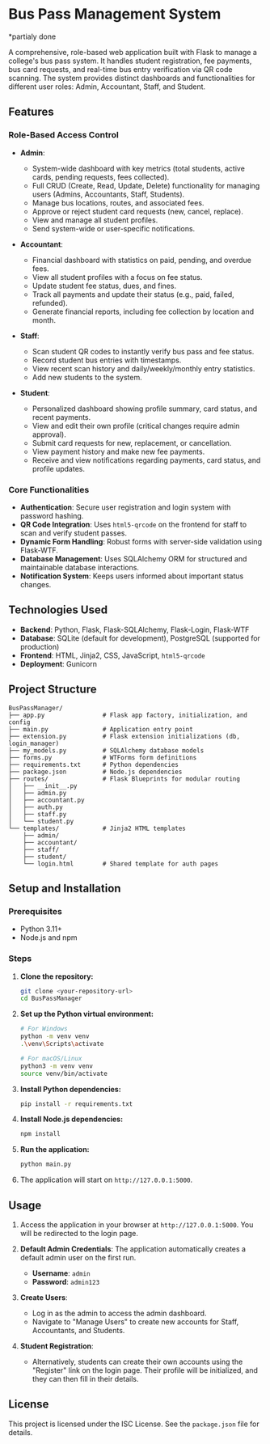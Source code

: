 # Bus Pass Management System

*partialy done

A comprehensive, role-based web application built with Flask to manage a college's bus pass system. It handles student registration, fee payments, bus card requests, and real-time bus entry verification via QR code scanning. The system provides distinct dashboards and functionalities for different user roles: Admin, Accountant, Staff, and Student.

## Features

### Role-Based Access Control

-   **Admin**:
    -   System-wide dashboard with key metrics (total students, active cards, pending requests, fees collected).
    -   Full CRUD (Create, Read, Update, Delete) functionality for managing users (Admins, Accountants, Staff, Students).
    -   Manage bus locations, routes, and associated fees.
    -   Approve or reject student card requests (new, cancel, replace).
    -   View and manage all student profiles.
    -   Send system-wide or user-specific notifications.

-   **Accountant**:
    -   Financial dashboard with statistics on paid, pending, and overdue fees.
    -   View all student profiles with a focus on fee status.
    -   Update student fee status, dues, and fines.
    -   Track all payments and update their status (e.g., paid, failed, refunded).
    -   Generate financial reports, including fee collection by location and month.

-   **Staff**:
    -   Scan student QR codes to instantly verify bus pass and fee status.
    -   Record student bus entries with timestamps.
    -   View recent scan history and daily/weekly/monthly entry statistics.
    -   Add new students to the system.

-   **Student**:
    -   Personalized dashboard showing profile summary, card status, and recent payments.
    -   View and edit their own profile (critical changes require admin approval).
    -   Submit card requests for new, replacement, or cancellation.
    -   View payment history and make new fee payments.
    -   Receive and view notifications regarding payments, card status, and profile updates.

### Core Functionalities

-   **Authentication**: Secure user registration and login system with password hashing.
-   **QR Code Integration**: Uses `html5-qrcode` on the frontend for staff to scan and verify student passes.
-   **Dynamic Form Handling**: Robust forms with server-side validation using Flask-WTF.
-   **Database Management**: Uses SQLAlchemy ORM for structured and maintainable database interactions.
-   **Notification System**: Keeps users informed about important status changes.

## Technologies Used

-   **Backend**: Python, Flask, Flask-SQLAlchemy, Flask-Login, Flask-WTF
-   **Database**: SQLite (default for development), PostgreSQL (supported for production)
-   **Frontend**: HTML, Jinja2, CSS, JavaScript, `html5-qrcode`
-   **Deployment**: Gunicorn

## Project Structure

```
BusPassManager/
├── app.py                # Flask app factory, initialization, and config
├── main.py               # Application entry point
├── extension.py          # Flask extension initializations (db, login_manager)
├── my_models.py          # SQLAlchemy database models
├── forms.py              # WTForms form definitions
├── requirements.txt      # Python dependencies
├── package.json          # Node.js dependencies
├── routes/               # Flask Blueprints for modular routing
│   ├── __init__.py
│   ├── admin.py
│   ├── accountant.py
│   ├── auth.py
│   ├── staff.py
│   └── student.py
└── templates/            # Jinja2 HTML templates
    ├── admin/
    ├── accountant/
    ├── staff/
    ├── student/
    └── login.html        # Shared template for auth pages
```

## Setup and Installation

### Prerequisites

-   Python 3.11+
-   Node.js and npm

### Steps

1.  **Clone the repository:**
    ```bash
    git clone <your-repository-url>
    cd BusPassManager
    ```

2.  **Set up the Python virtual environment:**
    ```bash
    # For Windows
    python -m venv venv
    .\venv\Scripts\activate

    # For macOS/Linux
    python3 -m venv venv
    source venv/bin/activate
    ```

3.  **Install Python dependencies:**
    ```bash
    pip install -r requirements.txt
    ```

4.  **Install Node.js dependencies:**
    ```bash
    npm install
    ```

5.  **Run the application:**
    ```bash
    python main.py
    ```

6.  The application will start on `http://127.0.0.1:5000`.

## Usage

1.  Access the application in your browser at `http://127.0.0.1:5000`. You will be redirected to the login page.

2.  **Default Admin Credentials**:
    The application automatically creates a default admin user on the first run.
    -   **Username**: `admin`
    -   **Password**: `admin123`

3.  **Create Users**:
    -   Log in as the admin to access the admin dashboard.
    -   Navigate to "Manage Users" to create new accounts for Staff, Accountants, and Students.

4.  **Student Registration**:
    -   Alternatively, students can create their own accounts using the "Register" link on the login page. Their profile will be initialized, and they can then fill in their details.

## License

This project is licensed under the ISC License. See the `package.json` file for details.
